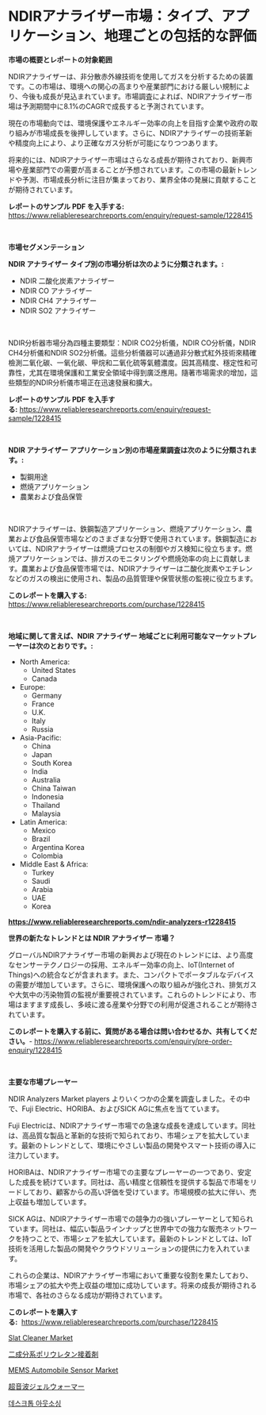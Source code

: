 <p><h1>NDIRアナライザー市場：タイプ、アプリケーション、地理ごとの包括的な評価</h1></p><p><strong>市場の概要とレポートの対象範囲</strong></p>
<p><p>NDIRアナライザーは、非分散赤外線技術を使用してガスを分析するための装置です。この市場は、環境への関心の高まりや産業部門における厳しい規制により、今後も成長が見込まれています。市場調査によれば、NDIRアナライザー市場は予測期間中に8.1%のCAGRで成長すると予測されています。</p><p>現在の市場動向では、環境保護やエネルギー効率の向上を目指す企業や政府の取り組みが市場成長を後押ししています。さらに、NDIRアナライザーの技術革新や精度向上により、より正確なガス分析が可能になりつつあります。</p><p>将来的には、NDIRアナライザー市場はさらなる成長が期待されており、新興市場や産業部門での需要が高まることが予想されています。この市場の最新トレンドや予測、市場成長分析に注目が集まっており、業界全体の発展に貢献することが期待されています。</p></p>
<p><strong>レポートのサンプル PDF を入手する:</strong> <a href="https://www.reliableresearchreports.com/enquiry/request-sample/1228415">https://www.reliableresearchreports.com/enquiry/request-sample/1228415</a></p>
<p>&nbsp;</p>
<p><strong>市場セグメンテーション</strong></p>
<p><strong>NDIR アナライザー タイプ別の市場分析は次のように分類されます。:</strong></p>
<p><ul><li>NDIR 二酸化炭素アナライザー</li><li>NDIR CO アナライザー</li><li>NDIR CH4 アナライザー</li><li>NDIR SO2 アナライザー</li></ul></p>
<p>&nbsp;</p>
<p><p>NDIR分析器市場分為四種主要類型：NDIR CO2分析儀，NDIR CO分析儀，NDIR CH4分析儀和NDIR SO2分析儀。這些分析儀器可以通過非分散式紅外技術來精確檢測二氧化碳、一氧化碳、甲烷和二氧化硫等氣體濃度。因其高精度、穩定性和可靠性，尤其在環境保護和工業安全領域中得到廣泛應用。隨著市場需求的增加，這些類型的NDIR分析儀市場正在迅速發展和擴大。</p></p>
<p><strong>レポートのサンプル PDF を入手する:</strong>&nbsp;<a href="https://www.reliableresearchreports.com/enquiry/request-sample/1228415">https://www.reliableresearchreports.com/enquiry/request-sample/1228415</a></p>
<p>&nbsp;</p>
<p><strong> NDIR アナライザー アプリケーション別の市場産業調査は次のように分類されます。:</strong></p>
<p><ul><li>製鋼用途</li><li>燃焼アプリケーション</li><li>農業および食品保管</li></ul></p>
<p>&nbsp;</p>
<p><p>NDIRアナライザーは、鉄鋼製造アプリケーション、燃焼アプリケーション、農業および食品保管市場などのさまざまな分野で使用されています。鉄鋼製造においては、NDIRアナライザーは燃焼プロセスの制御やガス検知に役立ちます。燃焼アプリケーションでは、排ガスのモニタリングや燃焼効率の向上に貢献します。農業および食品保管市場では、NDIRアナライザーは二酸化炭素やエチレンなどのガスの検出に使用され、製品の品質管理や保管状態の監視に役立ちます。</p></p>
<p><strong>このレポートを購入する:</strong>&nbsp; <a href="https://www.reliableresearchreports.com/purchase/1228415">https://www.reliableresearchreports.com/purchase/1228415</a></p>
<p>&nbsp;</p>
<p><strong>地域に関して言えば、NDIR アナライザー 地域ごとに利用可能なマーケットプレーヤーは次のとおりです。:</strong></p>
<p><ul>
    <li>
        North America:
        <ul>
            <li>United States</li>
            <li>Canada</li>
        </ul>
    </li>
    <li>
        Europe:
        <ul>
            <li>Germany</li>
            <li>France</li>
            <li>U.K.</li>
            <li>Italy</li>
            <li>Russia</li>
        </ul>
    </li>
    <li>
        Asia-Pacific:
        <ul>
            <li>China</li>
            <li>Japan</li>
            <li>South Korea</li>
            <li>India</li>
            <li>Australia</li>
            <li>China Taiwan</li>
            <li>Indonesia</li>
            <li>Thailand</li>
            <li>Malaysia</li>
        </ul>
    </li>
    <li>
        Latin America:
        <ul>
            <li>Mexico</li>
            <li>Brazil</li>
            <li>Argentina Korea</li>
            <li>Colombia</li>
        </ul>
    </li>
    <li>
        Middle East & Africa:
        <ul>
            <li>Turkey</li>
            <li>Saudi</li>
            <li>Arabia</li>
            <li>UAE</li>
            <li>Korea</li>
        </ul>
    </li>
    </ul></p>
<p><strong><a href="https://www.reliableresearchreports.com/ndir-analyzers-r1228415">https://www.reliableresearchreports.com/ndir-analyzers-r1228415</a></strong>&nbsp;</p>
<p><strong>世界の新たなトレンドとは NDIR アナライザー 市場？</strong></p>
<p><p>グローバルNDIRアナライザー市場の新興および現在のトレンドには、より高度なセンサーテクノロジーの採用、エネルギー効率の向上、IoT(Internet of Things)への統合などが含まれます。また、コンパクトでポータブルなデバイスの需要が増加しています。さらに、環境保護への取り組みが強化され、排気ガスや大気中の汚染物質の監視が重要視されています。これらのトレンドにより、市場はますます成長し、多岐に渡る産業や分野での利用が促進されることが期待されています。</p></p>
<p><strong>このレポートを購入する前に、質問がある場合は問い合わせるか、共有してください。</strong>- <a href="https://www.reliableresearchreports.com/enquiry/pre-order-enquiry/1228415">https://www.reliableresearchreports.com/enquiry/pre-order-enquiry/1228415</a></p>
<p>&nbsp;</p>
<p><strong>主要な市場プレーヤー</strong></p>
<p><p>NDIR Analyzers Market players よりいくつかの企業を調査しました。その中で、Fuji Electric、HORIBA、およびSICK AGに焦点を当てています。</p><p>Fuji Electricは、NDIRアナライザー市場での急速な成長を達成しています。同社は、高品質な製品と革新的な技術で知られており、市場シェアを拡大しています。最新のトレンドとして、環境にやさしい製品の開発やスマート技術の導入に注力しています。</p><p>HORIBAは、NDIRアナライザー市場での主要なプレーヤーの一つであり、安定した成長を続けています。同社は、高い精度と信頼性を提供する製品で市場をリードしており、顧客からの高い評価を受けています。市場規模の拡大に伴い、売上収益も増加しています。</p><p>SICK AGは、NDIRアナライザー市場での競争力の強いプレーヤーとして知られています。同社は、幅広い製品ラインナップと世界中での強力な販売ネットワークを持つことで、市場シェアを拡大しています。最新のトレンドとしては、IoT技術を活用した製品の開発やクラウドソリューションの提供に力を入れています。</p><p>これらの企業は、NDIRアナライザー市場において重要な役割を果たしており、市場シェアの拡大や売上収益の増加に成功しています。将来の成長が期待される市場で、各社のさらなる成功が期待されています。</p></p>
<p><strong>このレポートを購入する:</strong>&nbsp;&nbsp;<a href="https://www.reliableresearchreports.com/purchase/1228415">https://www.reliableresearchreports.com/purchase/1228415</a></p>
<p><p><a href="https://view.publitas.com/reportprime-1/slat-cleaner-market-size-market-outlook-and-market-forecast-2024-to-2031/">Slat Cleaner Market</a></p><p><a href="https://medium.com/@austinjames1907/2%E3%81%A4%E3%81%AE%E6%88%90%E5%88%86%E3%83%9D%E3%83%AA%E3%82%A6%E3%83%AC%E3%82%BF%E3%83%B3%E6%8E%A5%E7%9D%80%E5%89%A4%E5%B8%82%E5%A0%B4%E3%81%AF-%E5%B8%82%E5%A0%B4%E3%82%B7%E3%82%A7%E3%82%A2-%E5%B8%82%E5%A0%B4%E3%83%88%E3%83%AC%E3%83%B3%E3%83%89-%E5%B8%82%E5%A0%B4%E6%88%90%E9%95%B7%E3%81%AB%E9%96%A2%E3%81%99%E3%82%8B%E6%83%85%E5%A0%B1%E3%82%92%E6%8F%90%E4%BE%9B%E3%81%97%E3%81%BE%E3%81%99-efa9ab0a5de5">二成分系ポリウレタン接着剤</a></p><p><a href="https://iodized-pantydraco-05c.notion.site/MEMS-Automobile-Sensor-Market-Exploring-Market-Share-Market-Trends-and-Future-Growth-8037251b636a4f9188143afd7c24a7f1">MEMS Automobile Sensor Market</a></p><p><a href="https://medium.com/@thomassandoval55/%E8%B6%85%E9%9F%B3%E6%B3%A2%E3%82%B2%E3%83%AB%E3%82%A6%E3%82%A9%E3%83%BC%E3%83%9E%E3%83%BC%E5%B8%82%E5%A0%B4%E3%81%AE%E8%A6%8F%E6%A8%A1-cagr-%E3%83%88%E3%83%AC%E3%83%B3%E3%83%89-2024%E5%B9%B4-2030%E5%B9%B4-c4bd388b2a24">超音波ジェルウォーマー</a></p><p><a href="https://medium.com/@londonacobson5656/%EB%8D%B0%EC%8A%A4%ED%81%AC%ED%83%91-%EC%95%84%EC%9B%83%EC%86%8C%EC%8B%B1-%EC%8B%9C%EC%9E%A5-%EC%9C%A0%ED%98%95-%EC%9D%91%EC%9A%A9-%EB%B0%8F-%EC%A7%80%EB%A6%AC%EC%A0%81-%ED%8F%89%EA%B0%80%EB%A5%BC-%ED%86%B5%ED%95%9C-%EC%A2%85%ED%95%A9%EC%A0%81%EC%9D%B8-%ED%8F%89%EA%B0%80-194e99d39922">데스크톱 아웃소싱</a></p></p>